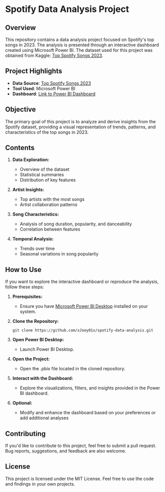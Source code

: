# Spotify Data Analysis Project

## Overview

This repository contains a data analysis project focused on Spotify's top songs in 2023. The analysis is presented through an interactive dashboard created using Microsoft Power BI. The dataset used for this project was obtained from Kaggle: [Top Spotify Songs 2023](https://www.kaggle.com/datasets/nelgiriyewithana/top-spotify-songs-2023?resource=download).

## Project Highlights

- **Data Source**: [Top Spotify Songs 2023](https://www.kaggle.com/datasets/nelgiriyewithana/top-spotify-songs-2023?resource=download)
- **Tool Used**: Microsoft Power BI
- **Dashboard**: [Link to Power BI Dashboard](https://github.com/xJoey01x/spotify_dashboard/blob/main/Dashboard%20Screenshot.PNG)

## Objective

The primary goal of this project is to analyze and derive insights from the Spotify dataset, providing a visual representation of trends, patterns, and characteristics of the top songs in 2023.

## Contents

1. **Data Exploration:**
   - Overview of the dataset
   - Statistical summaries
   - Distribution of key features

2. **Artist Insights:**
   - Top artists with the most songs
   - Artist collaboration patterns

3. **Song Characteristics:**
   - Analysis of song duration, popularity, and danceability
   - Correlation between features

4. **Temporal Analysis:**
   - Trends over time
   - Seasonal variations in song popularity

## How to Use

If you want to explore the interactive dashboard or reproduce the analysis, follow these steps:

1. **Prerequisites:**
   - Ensure you have [Microsoft Power BI Desktop](https://powerbi.microsoft.com/desktop/) installed on your system.

2. **Clone the Repository:**
   ```
   git clone https://github.com/xJoey01x/spotify-data-analysis.git
   ```

3. **Open Power BI Desktop:**
   - Launch Power BI Desktop.

4. **Open the Project:**
   - Open the .pbix file located in the cloned repository.

5. **Interact with the Dashboard:**
   - Explore the visualizations, filters, and insights provided in the Power BI dashboard.

6. **Optional:**
   - Modify and enhance the dashboard based on your preferences or add additional analyses

  
## Contributing

If you'd like to contribute to this project, feel free to submit a pull request. Bug reports, suggestions, and feedback are also welcome.

## License
This project is licensed under the MIT License. Feel free to use the code and findings in your own projects.
